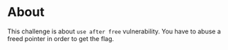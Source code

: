 # About 
This challenge is about `use after free` vulnerability. You have to abuse a freed pointer in order to get the flag.
